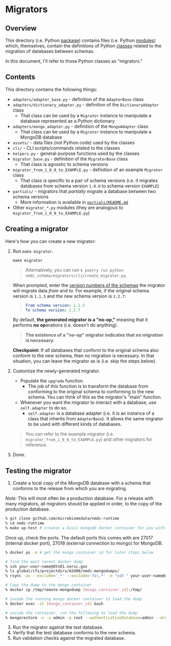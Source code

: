 # Migrators

## Overview

This directory (i.e. Python [package](https://docs.python.org/3/tutorial/modules.html#packages)) contains
files (i.e. Python [modules](https://docs.python.org/3/tutorial/modules.html#modules)) which, themselves, contain
the definitions of Python [classes](https://docs.python.org/3/tutorial/classes.html) related to the migration of
databases between schemas.

In this document, I'll refer to those Python classes as "migrators."

## Contents

This directory contains the following things:

- `adapters/adapter_base.py` - definition of the `AdapterBase` class
- `adapters/dictionary_adapter.py` - definition of the `DictionaryAdapter` class
    - That class can be used by a `Migrator` instance to manipulate a database represented as a Python dictionary
- `adapters/mongo_adapter.py` - definition of the `MongoAdapter` class
    - That class can be used by a `Migrator` instance to manipulate a MongoDB database
- `assets/` - data files (not Python code) used by the classes
- `cli/` - CLI scripts/commands related to the classes
- `helpers.py` - general-purpose functions used by the classes
- `migrator_base.py` - definition of the `MigratorBase` class
    - That class is agnostic to schema versions
- `migrator_from_1_0_0_to_EXAMPLE.py` - definition of an example `Migrator` class
    - That class is specific to a pair of schema versions
      (i.e. it migrates databases from schema version `1.0.0` to schema version `EXAMPLE`)
- `partials/` - migrators that _partially_ migrate a database between two schema versions
    - More information is available in [`partials/README.md`](./partials/README.md)
- Other `migrator_*.py` modules (they are analogous to `migrator_from_1_0_0_to_EXAMPLE.py`)

## Creating a migrator

Here's how you can create a new migrator:

1. Run `make migrator`.
    ```shell
    make migrator
    ```
    > Alternatively, you can run `$ poetry run python nmdc_schema/migrators/cli/create_migrator.py`.
   
    When prompted, enter the [version numbers of the schemas](../../CHANGELOG.md) the migrator will migrate
    data _from_ and _to_. For example, if the original schema version is `1.1.3` and the new schema version is `1.2.7`:
    > ```yaml
    > From schema version: 1.1.3
    > To schema version: 1.2.7
    > ```

    By default, **the generated migrator is a "no-op,"** meaning that it performs **no** **op**erations (i.e. doesn't do
    anything).

    > **The existence of a "no-op" migrator indicates that no migration is necessary.**

    **Checkpoint:** If _all_ databases that conform to the original schema also conform to the new schema,
    then no migration is necessary. In that situation, you can leave the migrator as is (i.e. skip the steps below).
2. Customize the newly-generated migrator.
    - Populate the `upgrade` function.
        - The job of this function is to transform the database from conforming to the original schema to conforming to
          the new schema. You can think of this as the migrator's "main" function.
    - Whenever you want the migrator to interact with a database, use `self.adapter` to do so.
        - `self.adapter` is a database adapter (i.e. it is an instance of a class that inherits from `AdapterBase`).
          It allows the same migrator to be used with different kinds of databases.

   > You can refer to the example migrator (i.e. `migrator_from_1_0_0_to_EXAMPLE.py`) and other migrators for reference.
3. Done.

## Testing the migrator

1. Create a local copy of the MongoDB database with a schema that conforms to the release from which you are migrating.

*Note:* This will most often be a production database.  For a release with many migrators, all migrators should be 
applied in order, to the copy of the production database. 

```bash
% git clone github.com/microbiomedata/nmdc-runtime 
% cd nmdc-runtime
% make up-test # creates a basic mongodb docker container for you with prod-ish configuration but no data. 
```
Once up, check the ports.  The default ports this comes with are 27017 (internal docker port), 
27018 (external connection to mongo) for MongoDB.

```bash
% docker ps -a # get the mongo container id for later steps below

# find the most recent docker dump
% ssh your-user-name@dtn01.nersc.gov
% ls global/cfs/projectdirs/m3408/nmdc-mongodumps/  
% rsync -av --exclude='_*' --exclude='fs\.*' -e "ssh " your-user-name@dtn01.nersc.gov:/global/cfs/projectdirs/m3408/nmdc-mongodumps/dump_nmdc-prod_2025-02-10_20-12-02 /tmp/remote-mongodump/nmdc

# Copy the dump to the mongo container
% docker cp /tmp/remote-mongodump [mongo_container_id]:/tmp/

# invade the running mongo docker container to load the dump
% docker exec -it [mongo_container_id] bash

# inside the container, run the following to load the dump
% mongorestore -v -u admin -p root --authenticationDatabase=admin --drop --nsInclude='nmdc.*' --gzip --dir /tmp/remote-mongodump/nmdc/dump_nmdc-prod_2025-02-10_20-12-02/ 
```

3. Run the migrator against the test database. 
4. Verify that the test database conforms to the new schema.
5. Run validation checks against the migrated database. 
